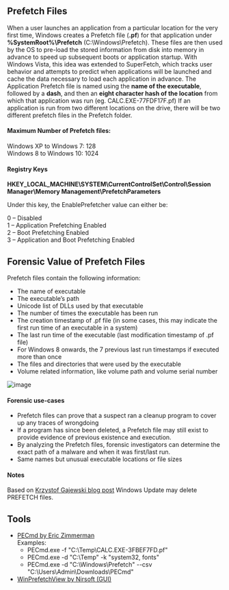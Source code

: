 ## Prefetch Files

When a user launches an application from a particular location for the very first time, 
Windows creates a Prefetch file (**.pf**) for that application under **%SystemRoot%\Prefetch** (C:\Windows\Prefetch).
These files are then used by the OS to pre-load the stored information from disk into memory in advance to speed up subsequent boots or application startup.
With Windows Vista, this idea was extended to SuperFetch, which tracks user behavior and attempts to predict when applications will be launched and cache the data necessary to load each application in advance.
The Application Prefetch file is named using the **name of the executable**, followed by a **dash**, and then an **eight character hash of the location** from which that application was run (eg. CALC.EXE-77FDF17F.pf)
If an application is run from two different locations on the drive, there will be two different prefetch files in the Prefetch folder. 

#### Maximum Number of Prefetch files:

Windows XP to Windows 7: 128  
Windows 8 to Windows 10: 1024

#### Registry Keys

 **HKEY_LOCAL_MACHINE\SYSTEM\CurrentControlSet\Control\Session Manager\Memory Management\PrefetchParameters**
 
Under this key, the EnablePrefetcher value can either be:

0 – Disabled  
1 – Application Prefetching Enabled  
2 – Boot Prefetching Enabled  
3 – Application and Boot Prefetching Enabled  


## Forensic Value of Prefetch Files

 Prefetch files contain the following information:
 
 - The name of executable
 - The executable’s path
 - Unicode list of DLLs used by that executable
 - The number of times the executable has been run
 - The creation timestamp of .pf file (in some cases, this may indicate the first run time of an executable in a system)
 - The last run time of the executable (last modification timestamp of .pf file)
 - For Windows 8 onwards, the 7 previous last run timestamps if executed more than once
 - The files and directories that were used by the executable
 - Volume related information, like volume path and volume serial number

![image](https://user-images.githubusercontent.com/18302548/148655719-86a7c59b-9c27-4242-8331-bf96d1b076f8.png)

 #### Forensic use-cases
 
 - Prefetch files can prove that a suspect ran a cleanup program to cover up any traces of wrongdoing
 - If a program has since been deleted, a Prefetch file may still exist to provide evidence of previous existence and execution.
 - By analyzing the Prefetch files, forensic investigators can determine the exact path of a malware and when it was first/last run.
 - Same names but unusual executable locations or file sizes

#### Notes
Based on [Krzystof Gajewski blog post](https://cyberdefnerd.com/2022/01/16/can-windows-update-fool-you-during-the-investigation/) Windows Update may delete PREFETCH files.


## Tools

- [PECmd by Eric Zimmerman](https://ericzimmerman.github.io)  
  Examples:  
  - PECmd.exe -f "C:\Temp\CALC.EXE-3FBEF7FD.pf"  
  - PECmd.exe -d "C:\Temp" -k "system32, fonts"  
  - PECmd.exe -d "C:\Windows\Prefetch" --csv "C:\Users\Admin\Downloads\PECmd\"
- [WinPrefetchView by Nirsoft (GUI)](http://www.nirsoft.net/utils/win_prefetch_view.html)
